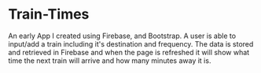 # Train-Times

An early App I created using Firebase, and Bootstrap. A user is able to input/add a train including it's destination and frequency. The data is stored and retrieved in Firebase and when the page is refreshed it will show what time the next train will arrive and how many minutes away it is. 

